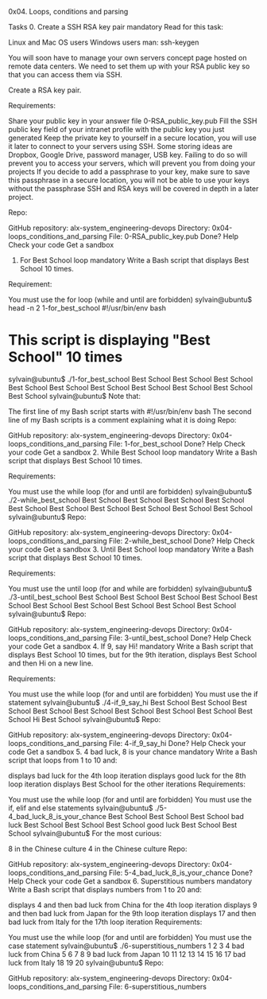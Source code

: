 0x04. Loops, conditions and parsing

Tasks
0. Create a SSH RSA key pair
mandatory
Read for this task:

Linux and Mac OS users
Windows users
man: ssh-keygen

You will soon have to manage your own servers concept page hosted on remote data centers. We need to set them up with your RSA public key so that you can access them via SSH.

Create a RSA key pair.

Requirements:

Share your public key in your answer file 0-RSA_public_key.pub
Fill the SSH public key field of your intranet profile with the public key you just generated
Keep the private key to yourself in a secure location, you will use it later to connect to your servers using SSH. Some storing ideas are Dropbox, Google Drive, password manager, USB key. Failing to do so will prevent you to access your servers, which will prevent you from doing your projects
If you decide to add a passphrase to your key, make sure to save this passphrase in a secure location, you will not be able to use your keys without the passphrase
SSH and RSA keys will be covered in depth in a later project.

Repo:

GitHub repository: alx-system_engineering-devops
Directory: 0x04-loops_conditions_and_parsing
File: 0-RSA_public_key.pub
 Done?   Help   Check your code   Get a sandbox
1. For Best School loop
mandatory
Write a Bash script that displays Best School 10 times.

Requirement:

You must use the for loop (while and until are forbidden)
sylvain@ubuntu$ head -n 2 1-for_best_school
#!/usr/bin/env bash
# This script is displaying "Best School" 10 times
sylvain@ubuntu$ ./1-for_best_school
Best School
Best School
Best School
Best School
Best School
Best School
Best School
Best School
Best School
Best School
sylvain@ubuntu$
Note that:

The first line of my Bash script starts with #!/usr/bin/env bash
The second line of my Bash scripts is a comment explaining what it is doing
Repo:

GitHub repository: alx-system_engineering-devops
Directory: 0x04-loops_conditions_and_parsing
File: 1-for_best_school
 Done?   Help   Check your code   Get a sandbox
2. While Best School loop
mandatory
Write a Bash script that displays Best School 10 times.

Requirements:

You must use the while loop (for and until are forbidden)
sylvain@ubuntu$ ./2-while_best_school
Best School
Best School
Best School
Best School
Best School
Best School
Best School
Best School
Best School
Best School
sylvain@ubuntu$
Repo:

GitHub repository: alx-system_engineering-devops
Directory: 0x04-loops_conditions_and_parsing
File: 2-while_best_school
 Done?   Help   Check your code   Get a sandbox
3. Until Best School loop
mandatory
Write a Bash script that displays Best School 10 times.

Requirements:

You must use the until loop (for and while are forbidden)
sylvain@ubuntu$ ./3-until_best_school
Best School
Best School
Best School
Best School
Best School
Best School
Best School
Best School
Best School
Best School
sylvain@ubuntu$
Repo:

GitHub repository: alx-system_engineering-devops
Directory: 0x04-loops_conditions_and_parsing
File: 3-until_best_school
 Done?   Help   Check your code   Get a sandbox
4. If 9, say Hi!
mandatory
Write a Bash script that displays Best School 10 times, but for the 9th iteration, displays Best School and then Hi on a new line.

Requirements:

You must use the while loop (for and until are forbidden)
You must use the if statement
sylvain@ubuntu$ ./4-if_9_say_hi
Best School
Best School
Best School
Best School
Best School
Best School
Best School
Best School
Best School
Hi
Best School
sylvain@ubuntu$
Repo:

GitHub repository: alx-system_engineering-devops
Directory: 0x04-loops_conditions_and_parsing
File: 4-if_9_say_hi
 Done?   Help   Check your code   Get a sandbox
5. 4 bad luck, 8 is your chance
mandatory
Write a Bash script that loops from 1 to 10 and:

displays bad luck for the 4th loop iteration
displays good luck for the 8th loop iteration
displays Best School for the other iterations
Requirements:

You must use the while loop (for and until are forbidden)
You must use the if, elif and else statements
sylvain@ubuntu$ ./5-4_bad_luck_8_is_your_chance
Best School
Best School
Best School
bad luck
Best School
Best School
Best School
good luck
Best School
Best School
sylvain@ubuntu$
For the most curious:

8 in the Chinese culture
4 in the Chinese culture
Repo:

GitHub repository: alx-system_engineering-devops
Directory: 0x04-loops_conditions_and_parsing
File: 5-4_bad_luck_8_is_your_chance
 Done?   Help   Check your code   Get a sandbox
6. Superstitious numbers
mandatory
Write a Bash script that displays numbers from 1 to 20 and:

displays 4 and then bad luck from China for the 4th loop iteration
displays 9 and then bad luck from Japan for the 9th loop iteration
displays 17 and then bad luck from Italy for the 17th loop iteration
Requirements:

You must use the while loop (for and until are forbidden)
You must use the case statement
sylvain@ubuntu$ ./6-superstitious_numbers
1
2
3
4
bad luck from China
5
6
7
8
9
bad luck from Japan
10
11
12
13
14
15
16
17
bad luck from Italy
18
19
20
sylvain@ubuntu$
Repo:

GitHub repository: alx-system_engineering-devops
Directory: 0x04-loops_conditions_and_parsing
File: 6-superstitious_numbers
